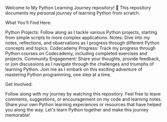  Welcome to My Python Learning Journey repository! 🐍 This repository documents my personal journey of learning Python from scratch.

What You'll Find Here:

Python Projects: Follow along as I tackle various Python projects, starting from simple scripts to more complex applications.
Notes: Dive into my notes, reflections, and observations as I progress through different Python concepts and topics.
Codecademy Progress: Track my progress through Python courses on Codecademy, including completed exercises and projects.
Community Engagement: Share your thoughts, provide feedback, or join discussions as I navigate through the challenges and triumphs of learning Python.
Join me as I embark on this exciting adventure of mastering Python programming, one step at a time.

Get Involved:

Follow along with my journey by watching this repository.
Feel free to leave comments, suggestions, or encouragement on my code and learning notes.
Share your own Python learning experiences or resources that have helped you along the way.
Let's learn Python together and make this journey memorable!
